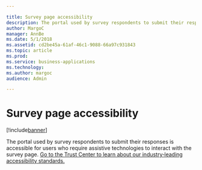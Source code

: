 ```yaml
---

title: Survey page accessibility
description: The portal used by survey respondents to submit their responses is accessible for users who require assistive technologies to interact with the survey page.
author: MargoC
manager: AnnBe
ms.date: 5/1/2018
ms.assetid: cd2be45a-61af-46c1-9088-66a97c931843
ms.topic: article
ms.prod: 
ms.service: business-applications
ms.technology: 
ms.author: margoc
audience: Admin

---
```

#  Survey page accessibility 




[!include[banner](../../../includes/banner.md)]

The portal used by survey respondents to submit their responses is accessible
for users who require assistive technologies to interact with the survey page.
[Go to the Trust Center to learn about our industry‑leading accessibility
standards.](https://www.microsoft.com/en-us/trustcenter/compliance/accessibility)


